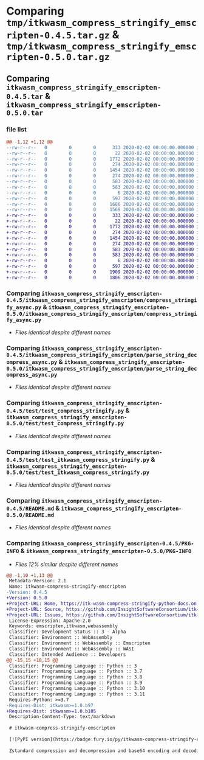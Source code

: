 # Comparing `tmp/itkwasm_compress_stringify_emscripten-0.4.5.tar.gz` & `tmp/itkwasm_compress_stringify_emscripten-0.5.0.tar.gz`

## Comparing `itkwasm_compress_stringify_emscripten-0.4.5.tar` & `itkwasm_compress_stringify_emscripten-0.5.0.tar`

### file list

```diff
@@ -1,12 +1,12 @@
--rw-r--r--   0        0        0      333 2020-02-02 00:00:00.000000 itkwasm_compress_stringify_emscripten-0.4.5/itkwasm_compress_stringify_emscripten/__init__.py
--rw-r--r--   0        0        0       22 2020-02-02 00:00:00.000000 itkwasm_compress_stringify_emscripten-0.4.5/itkwasm_compress_stringify_emscripten/_version.py
--rw-r--r--   0        0        0     1772 2020-02-02 00:00:00.000000 itkwasm_compress_stringify_emscripten-0.4.5/itkwasm_compress_stringify_emscripten/compress_stringify_async.py
--rw-r--r--   0        0        0      274 2020-02-02 00:00:00.000000 itkwasm_compress_stringify_emscripten-0.4.5/itkwasm_compress_stringify_emscripten/js_package.py
--rw-r--r--   0        0        0     1454 2020-02-02 00:00:00.000000 itkwasm_compress_stringify_emscripten-0.4.5/itkwasm_compress_stringify_emscripten/parse_string_decompress_async.py
--rw-r--r--   0        0        0      274 2020-02-02 00:00:00.000000 itkwasm_compress_stringify_emscripten-0.4.5/itkwasm_compress_stringify_emscripten/pyodide.py
--rw-r--r--   0        0        0      583 2020-02-02 00:00:00.000000 itkwasm_compress_stringify_emscripten-0.4.5/test/test_compress_stringify.py
--rw-r--r--   0        0        0      583 2020-02-02 00:00:00.000000 itkwasm_compress_stringify_emscripten-0.4.5/test/test_itkwasm_compress_stringify.py
--rw-r--r--   0        0        0        6 2020-02-02 00:00:00.000000 itkwasm_compress_stringify_emscripten-0.4.5/.gitignore
--rw-r--r--   0        0        0      597 2020-02-02 00:00:00.000000 itkwasm_compress_stringify_emscripten-0.4.5/README.md
--rw-r--r--   0        0        0     1686 2020-02-02 00:00:00.000000 itkwasm_compress_stringify_emscripten-0.4.5/pyproject.toml
--rw-r--r--   0        0        0     1569 2020-02-02 00:00:00.000000 itkwasm_compress_stringify_emscripten-0.4.5/PKG-INFO
+-rw-r--r--   0        0        0      333 2020-02-02 00:00:00.000000 itkwasm_compress_stringify_emscripten-0.5.0/itkwasm_compress_stringify_emscripten/__init__.py
+-rw-r--r--   0        0        0       22 2020-02-02 00:00:00.000000 itkwasm_compress_stringify_emscripten-0.5.0/itkwasm_compress_stringify_emscripten/_version.py
+-rw-r--r--   0        0        0     1772 2020-02-02 00:00:00.000000 itkwasm_compress_stringify_emscripten-0.5.0/itkwasm_compress_stringify_emscripten/compress_stringify_async.py
+-rw-r--r--   0        0        0      274 2020-02-02 00:00:00.000000 itkwasm_compress_stringify_emscripten-0.5.0/itkwasm_compress_stringify_emscripten/js_package.py
+-rw-r--r--   0        0        0     1454 2020-02-02 00:00:00.000000 itkwasm_compress_stringify_emscripten-0.5.0/itkwasm_compress_stringify_emscripten/parse_string_decompress_async.py
+-rw-r--r--   0        0        0      274 2020-02-02 00:00:00.000000 itkwasm_compress_stringify_emscripten-0.5.0/itkwasm_compress_stringify_emscripten/pyodide.py
+-rw-r--r--   0        0        0      583 2020-02-02 00:00:00.000000 itkwasm_compress_stringify_emscripten-0.5.0/test/test_compress_stringify.py
+-rw-r--r--   0        0        0      583 2020-02-02 00:00:00.000000 itkwasm_compress_stringify_emscripten-0.5.0/test/test_itkwasm_compress_stringify.py
+-rw-r--r--   0        0        0        6 2020-02-02 00:00:00.000000 itkwasm_compress_stringify_emscripten-0.5.0/.gitignore
+-rw-r--r--   0        0        0      597 2020-02-02 00:00:00.000000 itkwasm_compress_stringify_emscripten-0.5.0/README.md
+-rw-r--r--   0        0        0     1909 2020-02-02 00:00:00.000000 itkwasm_compress_stringify_emscripten-0.5.0/pyproject.toml
+-rw-r--r--   0        0        0     1806 2020-02-02 00:00:00.000000 itkwasm_compress_stringify_emscripten-0.5.0/PKG-INFO
```

### Comparing `itkwasm_compress_stringify_emscripten-0.4.5/itkwasm_compress_stringify_emscripten/compress_stringify_async.py` & `itkwasm_compress_stringify_emscripten-0.5.0/itkwasm_compress_stringify_emscripten/compress_stringify_async.py`

 * *Files identical despite different names*

### Comparing `itkwasm_compress_stringify_emscripten-0.4.5/itkwasm_compress_stringify_emscripten/parse_string_decompress_async.py` & `itkwasm_compress_stringify_emscripten-0.5.0/itkwasm_compress_stringify_emscripten/parse_string_decompress_async.py`

 * *Files identical despite different names*

### Comparing `itkwasm_compress_stringify_emscripten-0.4.5/test/test_compress_stringify.py` & `itkwasm_compress_stringify_emscripten-0.5.0/test/test_compress_stringify.py`

 * *Files identical despite different names*

### Comparing `itkwasm_compress_stringify_emscripten-0.4.5/test/test_itkwasm_compress_stringify.py` & `itkwasm_compress_stringify_emscripten-0.5.0/test/test_itkwasm_compress_stringify.py`

 * *Files identical despite different names*

### Comparing `itkwasm_compress_stringify_emscripten-0.4.5/README.md` & `itkwasm_compress_stringify_emscripten-0.5.0/README.md`

 * *Files identical despite different names*

### Comparing `itkwasm_compress_stringify_emscripten-0.4.5/PKG-INFO` & `itkwasm_compress_stringify_emscripten-0.5.0/PKG-INFO`

 * *Files 12% similar despite different names*

```diff
@@ -1,10 +1,13 @@
 Metadata-Version: 2.1
 Name: itkwasm-compress-stringify-emscripten
-Version: 0.4.5
+Version: 0.5.0
+Project-URL: Home, https://itk-wasm-compress-stringify-python-docs.on.fleek.co
+Project-URL: Source, https://github.com/InsightSoftwareConsortium/itk-wasm
+Project-URL: Issues, https://github.com/InsightSoftwareConsortium/itk-wasm/issues
 License-Expression: Apache-2.0
 Keywords: emscripten,itkwasm,webassembly
 Classifier: Development Status :: 3 - Alpha
 Classifier: Environment :: WebAssembly
 Classifier: Environment :: WebAssembly :: Emscripten
 Classifier: Environment :: WebAssembly :: WASI
 Classifier: Intended Audience :: Developers
@@ -15,15 +18,15 @@
 Classifier: Programming Language :: Python :: 3
 Classifier: Programming Language :: Python :: 3.7
 Classifier: Programming Language :: Python :: 3.8
 Classifier: Programming Language :: Python :: 3.9
 Classifier: Programming Language :: Python :: 3.10
 Classifier: Programming Language :: Python :: 3.11
 Requires-Python: >=3.7
-Requires-Dist: itkwasm>=1.0.b97
+Requires-Dist: itkwasm>=1.0.b105
 Description-Content-Type: text/markdown
 
 # itkwasm-compress-stringify-emscripten
 
 [![PyPI version](https://badge.fury.io/py/itkwasm-compress-stringify-emscripten.svg)](https://badge.fury.io/py/itkwasm-compress-stringify-emscripten)
 
 Zstandard compression and decompression and base64 encoding and decoding in WebAssembly. Emscripten implementation.
```

